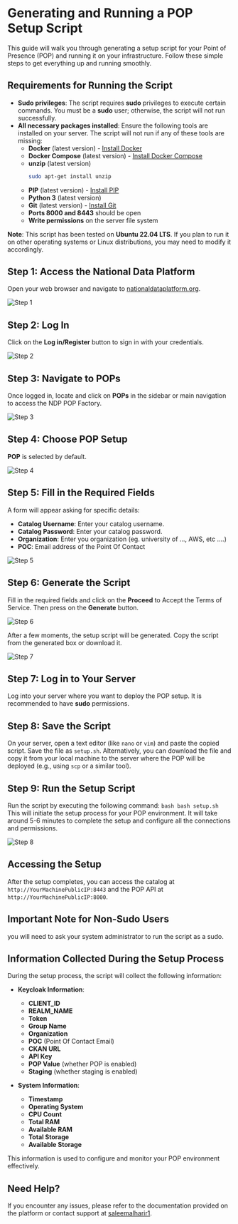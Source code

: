 # Generating and Running a POP Setup Script

This guide will walk you through generating a setup script for your Point of Presence (POP) and running it on your infrastructure. Follow these simple steps to get everything up and running smoothly.

## Requirements for Running the Script
- **Sudo privileges**: The script requires **sudo** privileges to execute certain commands. You must be a **sudo** user; otherwise, the script will not run successfully.
- **All necessary packages installed**: Ensure the following tools are installed on your server. The script will not run if any of these tools are missing:
  - **Docker** (latest version) - [Install Docker](https://docs.docker.com/engine/install/)
  - **Docker Compose** (latest version) - [Install Docker Compose](https://docs.docker.com/compose/install/)
  - **unzip** (latest version)
    ```bash
    sudo apt-get install unzip
    ```
  - **PIP** (latest version) - [Install PIP](https://pip.pypa.io/en/stable/cli/pip_install/)
  - **Python 3** (latest version)
  - **Git** (latest version) - [Install Git](https://git-scm.com/book/en/v2/Getting-Started-Installing-Git)
  - **Ports 8000 and 8443** should be open
  - **Write permissions** on the server file system

**Note**: This script has been tested on **Ubuntu 22.04 LTS**. If you plan to run it on other operating systems or Linux distributions, you may need to modify it accordingly.

## Step 1: Access the National Data Platform
Open your web browser and navigate to [nationaldataplatform.org](https://nationaldataplatform.org).

   ![Step 1](./images//1.png)

## Step 2: Log In
Click on the **Log in/Register** button to sign in with your credentials.

   ![Step 2](./images/2.png)

## Step 3: Navigate to POPs
Once logged in, locate and click on **POPs** in the sidebar or main navigation to access the NDP POP Factory.

   ![Step 3](./images/3.png)

## Step 4: Choose POP Setup
 **POP** is selected by default.

   ![Step 4](./images/4.png)

## Step 5: Fill in the Required Fields
A form will appear asking for specific details:
   - **Catalog Username**: Enter your catalog username.
   - **Catalog Password**: Enter your catalog password.
   - **Organization**: Enter you organization (eg. university of ..., AWS, etc ....)
   - **POC**: Email address of the Point Of Contact
  

   ![Step 5](./images/5.png)

## Step 6: Generate the Script
Fill in the required fields and click on the **Proceed** to Accept the Terms of Service. Then press on the **Generate** button.

   ![Step 6](./images/6.png)

After a few moments, the setup script will be generated. Copy the script from the generated box or download it.

   ![Step 7](./images/7.png)

## Step 7: Log in to Your Server
Log into your server where you want to deploy the POP setup. It is recommended to have **sudo** permissions.

## Step 8: Save the Script
On your server, open a text editor (like `nano` or `vim`) and paste the copied script. Save the file as `setup.sh`. Alternatively, you can download the file and copy it from your local machine to the server where the POP will be deployed (e.g., using `scp` or a similar tool).

## Step 9: Run the Setup Script
Run the script by executing the following command:
    ```bash
    bash setup.sh
    ```
    This will initiate the setup process for your POP environment. It will take around 5-6 minutes to complete the setup and configure all the connections and permissions.

![Step 8](./images/8.png)

## Accessing the Setup
After the setup completes, you can access the catalog at `http://YourMachinePublicIP:8443` and the POP API at `http://YourMachinePublicIP:8000`.

## Important Note for Non-Sudo Users
you will need to ask your system administrator to run the script as a sudo.

## Information Collected During the Setup Process
During the setup process, the script will collect the following information:

- **Keycloak Information**:
  - **CLIENT_ID**
  - **REALM_NAME**
  - **Token**
  - **Group Name**
  - **Organization**
  - **POC** (Point Of Contact Email)
  - **CKAN URL**
  - **API Key**
  - **POP Value** (whether POP is enabled)
  - **Staging** (whether staging is enabled)

- **System Information**:
  - **Timestamp**
  - **Operating System**
  - **CPU Count**
  - **Total RAM**
  - **Available RAM**
  - **Total Storage**
  - **Available Storage**

This information is used to configure and monitor your POP environment effectively.

## Need Help?
If you encounter any issues, please refer to the documentation provided on the platform or contact support at [saleemalharir1](https://github.com/saleemalharir1).

